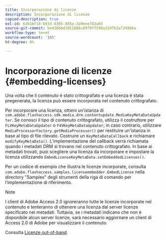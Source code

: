 ```yaml
---
title: Incorporazione di licenze
description: Incorporazione di licenze
copied-description: true
exl-id: 63b1bf18-b93d-4305-885a-3a9eee783a03
source-git-commit: be43bbbd1051886c8979ff590a3197b2a7249b6a
workflow-type: tm+mt
source-wordcount: '165'
ht-degree: 0%

---
```


# Incorporazione di licenze {#embedding-licenses}

Una volta che il contenuto è stato crittografato e una licenza è stata pregenerata, la licenza può essere incorporata nel contenuto crittografato.

Per incorporare una licenza, ottieni un’istanza di `com.adobe.flashaccess.sdk.media.drm.contentupdate.MediaKeyMetaDataUpdater`. Se conosci il tipo di contenuto crittografato, utilizza il costruttore per `FLVKeyMetaDataUpdater` o `F4VKeyMetaDataUpdater`; in caso contrario, utilizzare `MediaProcessorFactory.getMediaProcessor()` per restituire un&#39;istanza in base al tipo di file rilevato. Costruire un `KeyMetaDataCallback` e richiamare `modifyKeyMetaData()`. L’implementazione del callback verrà richiamata quando i metadati DRM si trovano nel contenuto crittografato. In base ai metadati trovati, puoi scegliere una licenza da incorporare e impostare la licenza utilizzando `EmbedLicenseKeyMetaData.setEmbeddedLicenses()`.

Per un codice di esempio che illustra le licenze incorporate, consulta `com.adobe.flashaccess.samples.licenseembedder.EmbedLicense` nella directory &quot;Samples&quot; degli strumenti della riga di comando per l’implementazione di riferimento.

>[!NOTE]
>
>I client di Adobe Access 2.0 ignoreranno tutte le licenze incorporate nel contenuto e tenteranno di ottenere una licenza dal server licenze specificato nei metadati. Tuttavia, se i metadati indicano che non è disponibile alcun server licenze, sarà necessario aggiornare un client di Access 2.0 di Adobe per visualizzare il contenuto.

Consulta [Licenze out-of-band](../../aaxs-protecting-content/content-introduction/packaging-options/content-out-of-band-licenses.md).

